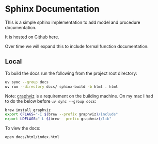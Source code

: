 # Sphinx Documentation

This is a simple sphinx implementation to add model and procedure documentation.

It is hosted on Github [here](https://destiny-evidence.github.io/destiny-repository/).

Over time we will expand this to include formal function documentation.

## Local

To build the docs run the following from the project root directory:

```sh
uv sync --group docs
uv run --directory docs/ sphinx-build -b html . html
```

Note: [graphviz](https://www.graphviz.org) is a requirement on the building machine. On my mac I had to do the below before `uv sync --group docs`:

```sh
brew install graphviz
export CFLAGS="-I $(brew --prefix graphviz)/include"
export LDFLAGS="-L $(brew --prefix graphviz)/lib"
```

To view the docs:

```sh
open docs/html/index.html
```
